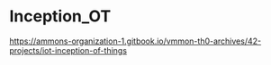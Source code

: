 # Inception_OT

https://ammons-organization-1.gitbook.io/vmmon-th0-archives/42-projects/iot-inception-of-things
